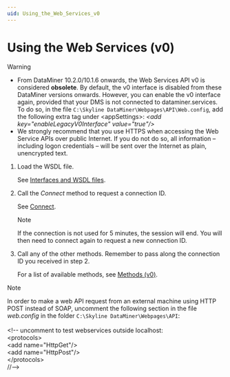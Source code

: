 ```yaml
---
uid: Using_the_Web_Services_v0
---
```


# Using the Web Services (v0)

> [!WARNING]
>
> - From DataMiner 10.2.0/10.1.6 onwards, the Web Services API v0 is considered **obsolete**. By default, the v0 interface is disabled from these DataMiner versions onwards. However, you can enable the v0 interface again, provided that your DMS is not connected to dataminer.services. To do so, in the file `C:\Skyline DataMiner\Webpages\API\Web.config`, add the following extra tag under \<appSettings>: *\<add key="enableLegacyV0Interface" value="true"/>*
> - We strongly recommend that you use HTTPS when accessing the Web Service APIs over public Internet. If you do not do so, all information – including logon credentials – will be sent over the Internet as plain, unencrypted text.

1. Load the WSDL file.

   See [Interfaces and WSDL files](xref:Interfaces_and_WSDL_filesv0).

1. Call the *Connect* method to request a connection ID.

   See [Connect](xref:Connect).

   > [!NOTE]
   > If the connection is not used for 5 minutes, the session will end. You will then need to connect again to request a new connection ID.

1. Call any of the other methods. Remember to pass along the connection ID you received in step 2.

   For a list of available methods, see [Methods (v0)](xref:WS_Methods_v0#methods-v0).

> [!NOTE]
> In order to make a web API request from an external machine using HTTP POST instead of SOAP, uncomment the following section in the file *web.config* in the folder `C:\Skyline DataMiner\Webpages\API`:<br><br> \<!-- uncomment to test webservices outside localhost:<br> \<protocols><br> \<add name="HttpGet"/><br> \<add name="HttpPost"/><br> \</protocols><br> //-->
